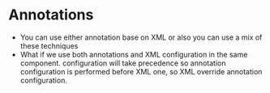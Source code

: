 # Annotations

- You can use either annotation base on XML or also you can use a mix of these techniques
- What if we use both annotations and XML configuration in the same component. 
    configuration will take precedence so annotation configuration is performed before XML one, so XML override annotation configuration. 